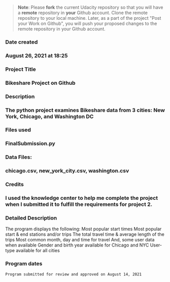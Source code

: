 >**Note**: Please **fork** the current Udacity repository so that you will have a **remote** repository in **your** Github account. Clone the remote repository to your local machine. Later, as a part of the project "Post your Work on Github", you will push your proposed changes to the remote repository in your Github account.

### Date created
### August 26, 2021 at 18:25

### Project Title
### Bikeshare Project on Github

### Description
### The python project examines Bikeshare data from 3 cities: New York, Chicago, and Washington DC

### Files used
### FinalSubmission.py

### Data Files:
### chicago.csv, new_york_city.csv, washington.csv

### Credits
### I used the knowledge center to help me complete the project when I submitted it to fulfill the requirements for project 2.

### Detailed Description
The program displays the following:
     Most popular start times
	 Most popular start & end stations and/or trips
	 The total travel time & average length of the trips 
	 Most common month, day and time for travel
	 And, some user data when available
		Gender and birth year available for Chicago and NYC
		User-type available for all cities

### Program dates
	Program submitted for review and approved on August 14, 2021